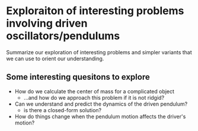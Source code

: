 # Exploraiton of interesting problems involving driven oscillators/pendulums
Summarize our exploration of interesting problems and simpler variants that we can use to orient our understanding. 

## Some interesting quesitons to explore
- How do we calculate the center of mass for a complicated object
  - ...and how do we approach this problem if it is not ridgid?
- Can we understand and predict the dynamics of the driven pendulum?
  - is there a closed-form solution?
- How do things change when the pendulum motion affects the driver's motion?


